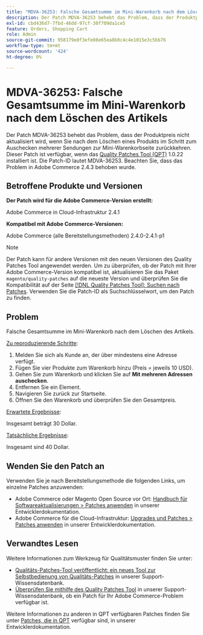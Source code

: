 ```yaml
---
title: "MDVA-36253: Falsche Gesamtsumme im Mini-Warenkorb nach dem Löschen des Artikels"
description: Der Patch MDVA-36253 behebt das Problem, dass der Produktpreis nicht aktualisiert wird, wenn Sie nach dem Löschen eines Produkts im Schritt zum Auschecken mehrerer Sendungen zur Mini-Warenkorbseite zurückkehren. Dieser Patch ist verfügbar, wenn das [Quality Patches Tool (QPT)](/help/announcements/adobe-commerce-announcements/magento-quality-patches-released-new-tool-to-self-serve-quality-patches.md) 1.0.22 installiert ist. Die Patch-ID lautet MDVA-36253. Beachten Sie, dass das Problem in Adobe Commerce 2.4.3 behoben wurde.
exl-id: cbd436d7-7fbd-46dd-97cf-30f709da1ce5
feature: Orders, Shopping Cart
role: Admin
source-git-commit: 958179e0f3efe08e65ea8b0c4c4e1015e3c5bb76
workflow-type: tm+mt
source-wordcount: '424'
ht-degree: 0%

---
```


# MDVA-36253: Falsche Gesamtsumme im Mini-Warenkorb nach dem Löschen des Artikels

Der Patch MDVA-36253 behebt das Problem, dass der Produktpreis nicht aktualisiert wird, wenn Sie nach dem Löschen eines Produkts im Schritt zum Auschecken mehrerer Sendungen zur Mini-Warenkorbseite zurückkehren. Dieser Patch ist verfügbar, wenn das [Quality Patches Tool (QPT)](/help/announcements/adobe-commerce-announcements/magento-quality-patches-released-new-tool-to-self-serve-quality-patches.md) 1.0.22 installiert ist. Die Patch-ID lautet MDVA-36253. Beachten Sie, dass das Problem in Adobe Commerce 2.4.3 behoben wurde.

## Betroffene Produkte und Versionen

**Der Patch wird für die Adobe Commerce-Version erstellt:**

Adobe Commerce in Cloud-Infrastruktur 2.4.1

**Kompatibel mit Adobe Commerce-Versionen:**

Adobe Commerce (alle Bereitstellungsmethoden) 2.4.0-2.4.1-p1

>[!NOTE]
>
>Der Patch kann für andere Versionen mit den neuen Versionen des Quality Patches Tool angewendet werden. Um zu überprüfen, ob der Patch mit Ihrer Adobe Commerce-Version kompatibel ist, aktualisieren Sie das Paket `magento/quality-patches` auf die neueste Version und überprüfen Sie die Kompatibilität auf der Seite [[!DNL Quality Patches Tool]: Suchen nach Patches](https://devdocs.magento.com/quality-patches/tool.html#patch-grid). Verwenden Sie die Patch-ID als Suchschlüsselwort, um den Patch zu finden.

## Problem

Falsche Gesamtsumme im Mini-Warenkorb nach dem Löschen des Artikels.

<u>Zu reproduzierende Schritte</u>:

1. Melden Sie sich als Kunde an, der über mindestens eine Adresse verfügt.
1. Fügen Sie vier Produkte zum Warenkorb hinzu (Preis = jeweils 10 USD).
1. Gehen Sie zum Warenkorb und klicken Sie auf **Mit mehreren Adressen auschecken**.
1. Entfernen Sie ein Element.
1. Navigieren Sie zurück zur Startseite.
1. Öffnen Sie den Warenkorb und überprüfen Sie den Gesamtpreis.

<u>Erwartete Ergebnisse</u>:

Insgesamt beträgt 30 Dollar.

<u>Tatsächliche Ergebnisse</u>:

Insgesamt sind 40 Dollar.

## Wenden Sie den Patch an

Verwenden Sie je nach Bereitstellungsmethode die folgenden Links, um einzelne Patches anzuwenden:

* Adobe Commerce oder Magento Open Source vor Ort: [Handbuch für Softwareaktualisierungen > Patches anwenden](https://devdocs.magento.com/guides/v2.4/comp-mgr/patching/mqp.html) in unserer Entwicklerdokumentation.
* Adobe Commerce für die Cloud-Infrastruktur: [Upgrades und Patches > Patches anwenden](https://devdocs.magento.com/cloud/project/project-patch.html) in unserer Entwicklerdokumentation.

## Verwandtes Lesen

Weitere Informationen zum Werkzeug für Qualitätsmuster finden Sie unter:

* [Qualitäts-Patches-Tool veröffentlicht: ein neues Tool zur Selbstbedienung von Qualitäts-Patches](/help/announcements/adobe-commerce-announcements/magento-quality-patches-released-new-tool-to-self-serve-quality-patches.md) in unserer Support-Wissensdatenbank.
* [Überprüfen Sie mithilfe des Quality Patches Tool](/help/support-tools/patches-available-in-qpt-tool/check-patch-for-magento-issue-with-magento-quality-patches.md) in unserer Support-Wissensdatenbank, ob ein Patch für Ihr Adobe Commerce-Problem verfügbar ist.

Weitere Informationen zu anderen in QPT verfügbaren Patches finden Sie unter [Patches, die in QPT](https://devdocs.magento.com/quality-patches/tool.html#patch-grid) verfügbar sind, in unserer Entwicklerdokumentation.
